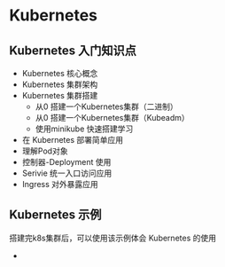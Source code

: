 # Kubernetes

## Kubernetes 入门知识点

- Kubernetes 核心概念
- Kubernetes 集群架构
- Kubernetes 集群搭建
  - 从0 搭建一个Kubernetes集群（二进制）
  - 从0 搭建一个Kubernetes集群（Kubeadm）
  - 使用minikube 快速搭建学习
- 在 Kubernetes 部署简单应用
- 理解Pod对象
- 控制器-Deployment 使用
- Serivie 统一入口访问应用
- Ingress 对外暴露应用

## Kubernetes 示例

搭建完k8s集群后，可以使用该示例体会 Kubernetes 的使用

- <k8s-demo>